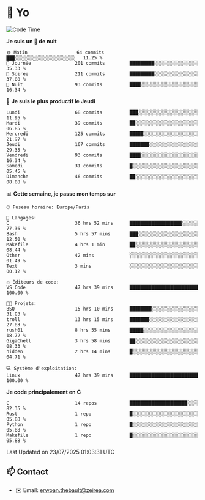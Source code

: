 # 👋 Yo

<!--START_SECTION:waka-->
![Code Time](http://img.shields.io/badge/Code%20Time-190%20hrs%203%20mins-blue)

**Je suis un 🦉 de nuit** 

```text
🌞 Matin                  64 commits          ███░░░░░░░░░░░░░░░░░░░░░░   11.25 % 
🌆 Journée                201 commits         █████████░░░░░░░░░░░░░░░░   35.33 % 
🌃 Soirée                 211 commits         █████████░░░░░░░░░░░░░░░░   37.08 % 
🌙 Nuit                   93 commits          ████░░░░░░░░░░░░░░░░░░░░░   16.34 % 
```
📅 **Je suis le plus productif le Jeudi** 

```text
Lundi                    68 commits          ███░░░░░░░░░░░░░░░░░░░░░░   11.95 % 
Mardi                    39 commits          ██░░░░░░░░░░░░░░░░░░░░░░░   06.85 % 
Mercredi                 125 commits         █████░░░░░░░░░░░░░░░░░░░░   21.97 % 
Jeudi                    167 commits         ███████░░░░░░░░░░░░░░░░░░   29.35 % 
Vendredi                 93 commits          ████░░░░░░░░░░░░░░░░░░░░░   16.34 % 
Samedi                   31 commits          █░░░░░░░░░░░░░░░░░░░░░░░░   05.45 % 
Dimanche                 46 commits          ██░░░░░░░░░░░░░░░░░░░░░░░   08.08 % 
```


📊 **Cette semaine, je passe mon temps sur** 

```text
🕑︎ Fuseau horaire: Europe/Paris

💬 Langages: 
C                        36 hrs 52 mins      ███████████████████░░░░░░   77.36 % 
Bash                     5 hrs 57 mins       ███░░░░░░░░░░░░░░░░░░░░░░   12.50 % 
Makefile                 4 hrs 1 min         ██░░░░░░░░░░░░░░░░░░░░░░░   08.44 % 
Other                    42 mins             ░░░░░░░░░░░░░░░░░░░░░░░░░   01.49 % 
Text                     3 mins              ░░░░░░░░░░░░░░░░░░░░░░░░░   00.12 % 

🔥 Éditeurs de code: 
VS Code                  47 hrs 39 mins      █████████████████████████   100.00 % 

🐱‍💻 Projets: 
BSQ                      15 hrs 10 mins      ████████░░░░░░░░░░░░░░░░░   31.83 % 
troll                    13 hrs 15 mins      ███████░░░░░░░░░░░░░░░░░░   27.83 % 
rush01                   8 hrs 55 mins       █████░░░░░░░░░░░░░░░░░░░░   18.72 % 
GigaChell                3 hrs 58 mins       ██░░░░░░░░░░░░░░░░░░░░░░░   08.33 % 
hidden                   2 hrs 14 mins       █░░░░░░░░░░░░░░░░░░░░░░░░   04.71 % 

💻 Système d'exploitation: 
Linux                    47 hrs 39 mins      █████████████████████████   100.00 % 
```

**Je code principalement en C** 

```text
C                        14 repos            █████████████████████░░░░   82.35 % 
Rust                     1 repo              █░░░░░░░░░░░░░░░░░░░░░░░░   05.88 % 
Python                   1 repo              █░░░░░░░░░░░░░░░░░░░░░░░░   05.88 % 
Makefile                 1 repo              █░░░░░░░░░░░░░░░░░░░░░░░░   05.88 % 
```




 Last Updated on 23/07/2025 01:03:31 UTC
<!--END_SECTION:waka-->

## 📫 Contact

- ✉️ Email: erwoan.thebault@zeirea.com
